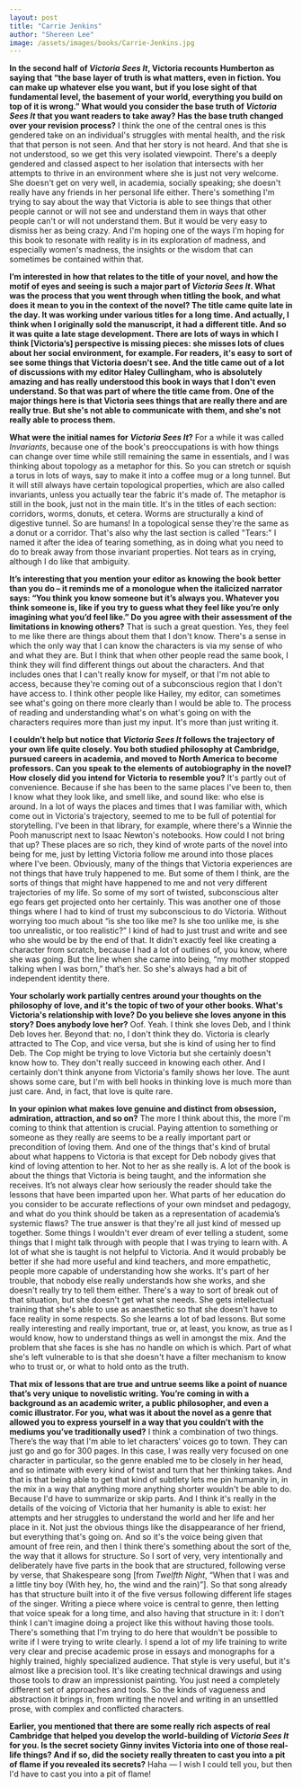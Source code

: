 ```yaml
---
layout: post
title: "Carrie Jenkins"
author: "Shereen Lee"
image: /assets/images/books/Carrie-Jenkins.jpg
---
```


<p><strong>In the second half of <em>Victoria Sees It</em>, Victoria recounts Humberton as saying that &ldquo;the base layer of truth is what matters, even in fiction. You can make up whatever else you want, but if you lose sight of that fundamental level, the basement of your world, everything you build on top of it is wrong.&rdquo; What would you consider the base truth of <em>Victoria Sees It</em> that you want readers to take away? Has the base truth changed over your revision process?</strong> I think the one of the central ones is this gendered take on an individual's struggles with mental health, and the risk that that person is not seen. And that her story is not heard. And that she is not understood, so we get this very isolated viewpoint. There's a deeply gendered and classed aspect to her isolation that intersects with her attempts to thrive in an environment where she is just not very welcome.  She doesn't get on very well, in academia, socially speaking; she doesn't really have any friends in her personal life either. There's something I'm trying to say about the way that Victoria is able to see things that other people cannot or will not see and understand them in ways that other people can't or will not understand them. But it would be very easy to dismiss her as being crazy. And I'm hoping one of the ways I'm hoping for this book to resonate with reality is in its exploration of madness, and especially women's madness, the insights or the wisdom that can sometimes be contained within that.</p>


<p><strong>I&rsquo;m interested in how that relates to the title of your novel, and how the motif of eyes and seeing is such a major part of <em>Victoria Sees It</em>. What was the process that you went through when titling the book, and what does it mean to you in the context of the novel? The title came quite late in the day. It was working under various titles for a long time. And actually, I think when I originally sold the manuscript, it had a different title. And so it was quite a late stage development. There are lots of ways in which I think [Victoria&rsquo;s] perspective is missing pieces: she misses lots of clues about her social environment, for example. For readers, it's easy to sort of see some things that Victoria doesn't see. And the title came out of a lot of discussions with my editor Haley Cullingham, who is absolutely amazing and has really understood this book in ways that I don't even understand. So that was part of where the title came from. One of the major things here is that Victoria sees things that are really there and are really true. But she's not able to communicate with them, and she's not really able to process them.</strong></p>


<p><strong>What were the initial names for <em>Victoria Sees It</em>?</strong> For a while it was called <em>Invariants</em>, because one of the book's preoccupations is with how things can change over time while still remaining the same in essentials, and I was thinking about topology as a metaphor for this. So you can stretch or squish a torus in lots of ways, say to make it into a coffee mug or a long tunnel. But it will still always have certain topological properties, which are also called invariants, unless you actually tear the fabric it's made of. The metaphor is still in the book, just not in the main title. It's in the titles of each section: corridors, worms, donuts, et cetera. Worms are structurally a kind of digestive tunnel. So are humans! In a topological sense they're the same as a donut or a corridor. That's also why the last section is called &quot;Tears:&quot; I named it after the idea of tearing something, as in doing what you need to do to break away from those invariant properties. Not tears as in crying, although I do like that ambiguity.</p>

<p><strong>It&rsquo;s interesting that you mention your editor as knowing the book better than you do &ndash; it reminds me of a monologue when the italicized narrator says: &ldquo;You think you know someone but it&rsquo;s always you. Whatever you think someone is, like if you try to guess what they feel like you&rsquo;re only imagining what you&rsquo;d feel like.&rdquo; Do you agree with their assessment of the limitations in knowing others?</strong> That is such a great question. Yes, they feel to me like there are things about them that I don't know. There's a sense in which the only way that I can know the characters is via my sense of who and what they are. But I think that when other people read the same book, I think they will find different things out about the characters. And that includes ones that I can't really know for myself, or that I'm not able to access, because they're coming out of a subconscious region that I don't have access to. I think other people like Hailey, my editor, can sometimes see what's going on there more clearly than I would be able to. The process of reading and understanding what's on what's going on with the characters requires more than just my input. It's more than just writing it.</p>


<p><strong>I couldn&rsquo;t help but notice that <em>Victoria Sees It</em> follows the trajectory of your own life quite closely. You both studied philosophy at Cambridge, pursued careers in academia, and moved to North America to become professors. Can you speak to the elements of autobiography in the novel? How closely did you intend for Victoria to resemble you?</strong> It's partly out of convenience. Because if she has been to the same places I've been to, then I know what they look like, and smell like, and sound like: who else is around. In a lot of ways the places and times that I was familiar with, which come out in Victoria's trajectory, seemed to me to be full of potential for storytelling. I've been in that library, for example, where there's a Winnie the Pooh manuscript next to Isaac Newton's notebooks. How could I not bring that up? These places are so rich, they kind of wrote parts of the novel into being for me, just by letting Victoria follow me around into those places where I've been.  Obviously, many of the things that Victoria experiences are not things that have truly happened to me. But some of them I think, are the sorts of things that might have happened to me and not very different trajectories of my life. So some of my sort of twisted, subconscious alter ego fears get projected onto her certainly. This was another one of those things where I had to kind of trust my subconscious to do Victoria. Without worrying too much about &ldquo;is she too like me? Is she too unlike me, is she too unrealistic, or too realistic?&rdquo; I kind of had to just trust and write and see who she would be by the end of that. It didn't exactly feel like creating a character from scratch, because I had a lot of outlines of, you know, where she was going. But the line when she came into being, &ldquo;my mother stopped talking when I was born,&rdquo; that&rsquo;s her. So she's always had a bit of independent identity there.</p>

<p><strong>Your scholarly work partially centres around your thoughts on the philosophy of love, and it's the topic of two of your other books. What's Victoria's relationship with love? Do you believe she loves anyone in this story? Does anybody love her?</strong> Oof. Yeah. I think she loves Deb, and I think Deb loves her. Beyond that: no, I don't think they do. Victoria is clearly attracted to The Cop, and vice versa, but she is kind of using her to find Deb. The Cop might be trying to love Victoria but she certainly doesn't know how to. They don't really succeed in knowing each other. And I certainly don't think anyone from Victoria's family shows her love. The aunt shows some care, but I'm with bell hooks in thinking love is much more than just care. And, in fact, that love is quite rare.</p>


<p><strong>In your opinion what makes love genuine and distinct from obsession, admiration, attraction, and so on?</strong> The more I think about this, the more I'm coming to think that attention is crucial. Paying attention to something or someone as they really are seems to be a really important part or precondition of loving them. And one of the things that's kind of brutal about what happens to Victoria is that except for Deb nobody gives that kind of loving attention to her. Not to her as she really is. A lot of the book is about the things that Victoria is being taught, and the information she receives. It&rsquo;s not always clear how seriously the reader should take the lessons that have been imparted upon her. What parts of her education do you consider to be accurate reflections of your own mindset and pedagogy, and what do you think should be taken as a representation of academia&rsquo;s systemic flaws? The true answer is that they're all just kind of messed up together. Some things I wouldn't ever dream of ever telling a student, some things that I might talk through with people that I was trying to learn with. A lot of what she is taught is not helpful to Victoria. And it would probably be better if she had more useful and kind teachers, and more empathetic, people more capable of understanding how she works. It's part of her trouble, that nobody else really understands how she works, and she doesn't really try to tell them either.  There's a way to sort of break out of that situation, but she doesn't get what she needs. She gets intellectual training that she's able to use as anaesthetic so that she doesn't have to face reality in some respects. So she learns a lot of bad lessons. But some really interesting and really important, true or, at least, you know, as true as I would know, how to understand things as well in amongst the mix. And the problem that she faces is she has no handle on which is which. Part of what she's left vulnerable to is that she doesn't have a filter mechanism to know who to trust or, or what to hold onto as the truth.</p>


<p><strong>That mix of lessons that are true and untrue seems like a point of nuance that&rsquo;s very unique to novelistic writing. You&rsquo;re coming in with a background as an academic writer, a public philosopher, and even a comic illustrator. For you, what was it about the novel as a genre that allowed you to express yourself in a way that you couldn&rsquo;t with the mediums you&rsquo;ve traditionally used?</strong> I think a combination of two things. There&rsquo;s the way that I'm able to let characters&rsquo; voices go to town. They can just go and go for 300 pages. In this case, I was really very focused on one character in particular, so the genre enabled me to be closely in her head, and so intimate with every kind of twist and turn that her thinking takes. And that is that being able to get that kind of subtlety lets me pin humanity in, in the mix in a way that anything more anything shorter wouldn't be able to do. Because I'd have to summarize or skip parts. And I think it's really in the details of the voicing of Victoria that her humanity is able to exist: her attempts and her struggles to understand the world and her life and her place in it.  Not just the obvious things like the disappearance of her friend, but everything that's going on. And so it's the voice being given that amount of free rein, and then I think there's something about the sort of the, the way that it allows for structure. So I sort of very, very intentionally and deliberately have five parts in the book that are structured, following verse by verse, that Shakespeare song [from <em>Twelfth Night</em>, &ldquo;When that I was and a little tiny boy (With hey, ho, the wind and the rain)&rdquo;]. So that song already has that structure built into it of the five versus following different life stages of the singer. Writing a piece where voice is central to genre, then letting that voice speak for a long time, and also having that structure in it: I don't think I can't imagine doing a project like this without having those tools. There's something that I'm trying to do here that wouldn't be possible to write if I were trying to write clearly. I spend a lot of my life training to write very clear and precise academic prose in essays and monographs for a highly trained, highly specialized audience. That style is very useful, but it's almost like a precision tool. It's like creating technical drawings and using those tools to draw an impressionist painting. You just need a completely different set of approaches and tools. So the kinds of vagueness and abstraction it brings in, from writing the novel and writing in an unsettled prose, with complex and conflicted characters.</p>


<p><strong>Earlier, you mentioned that there are some really rich aspects of real Cambridge that helped you develop the world-building of <em>Victoria Sees It</em> for you. Is the secret society Ginny invites Victoria into one of those real-life things? And if so, did the society really threaten to cast you into a pit of flame if you revealed its secrets?</strong> Haha &mdash; I wish I could tell you, but then I'd have to cast you into a pit of flame!</p>
